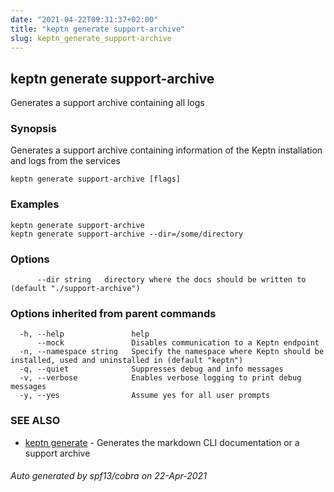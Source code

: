 ```yaml
---
date: "2021-04-22T09:31:37+02:00"
title: "keptn generate support-archive"
slug: keptn_generate_support-archive
---
```

## keptn generate support-archive

Generates a support archive containing all logs

### Synopsis

Generates a support archive containing information of the Keptn installation and logs from the services

```
keptn generate support-archive [flags]
```

### Examples

```
keptn generate support-archive
keptn generate support-archive --dir=/some/directory
```

### Options

```
      --dir string   directory where the docs should be written to (default "./support-archive")
```

### Options inherited from parent commands

```
  -h, --help               help
      --mock               Disables communication to a Keptn endpoint
  -n, --namespace string   Specify the namespace where Keptn should be installed, used and uninstalled in (default "keptn")
  -q, --quiet              Suppresses debug and info messages
  -v, --verbose            Enables verbose logging to print debug messages
  -y, --yes                Assume yes for all user prompts
```

### SEE ALSO

* [keptn generate](../keptn_generate/)	 - Generates the markdown CLI documentation or a support archive

###### Auto generated by spf13/cobra on 22-Apr-2021
